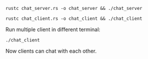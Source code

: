 ```
rustc chat_server.rs -o chat_server && ./chat_server

```


```
rustc chat_client.rs -o chat_client && ./chat_client
```
Run multiple client in different terminal:
```
./chat_client
```

Now clients can chat with each other.
